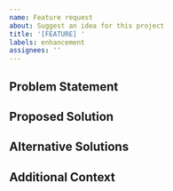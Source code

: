 ```yaml
---
name: Feature request
about: Suggest an idea for this project
title: '[FEATURE] '
labels: enhancement
assignees: ''
---
```


## Problem Statement

<!-- A clear and concise description of what the problem is. Ex. I'm always frustrated when [...] -->

## Proposed Solution

<!-- A clear and concise description of what you want to happen -->

## Alternative Solutions

<!-- A clear and concise description of any alternative solutions or features you've considered -->

## Additional Context

<!-- Add any other context or screenshots about the feature request here -->
